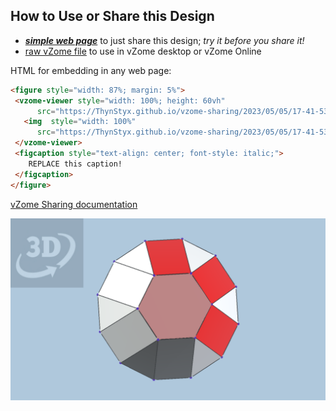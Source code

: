 
## How to Use or Share this Design

 - [***simple web page***](<https://ThynStyx.github.io/vzome-sharing/2023/05/05/17-41-53-Root3-Irregular_Hexagonal_gyrobicupola_spherical_shell/>) to just share this design; *try it before you share it!*
 - [raw vZome file](<https://raw.githubusercontent.com/ThynStyx/vzome-sharing/main/2023/05/05/17-41-53-Root3-Irregular_Hexagonal_gyrobicupola_spherical_shell/Root3-Irregular_Hexagonal_gyrobicupola_spherical_shell.vZome>) to use in vZome desktop or vZome Online
 
 HTML for embedding in any web page:
 ```html
<figure style="width: 87%; margin: 5%">
  <vzome-viewer style="width: 100%; height: 60vh"
       src="https://ThynStyx.github.io/vzome-sharing/2023/05/05/17-41-53-Root3-Irregular_Hexagonal_gyrobicupola_spherical_shell/Root3-Irregular_Hexagonal_gyrobicupola_spherical_shell.vZome" >
    <img  style="width: 100%"
       src="https://ThynStyx.github.io/vzome-sharing/2023/05/05/17-41-53-Root3-Irregular_Hexagonal_gyrobicupola_spherical_shell/Root3-Irregular_Hexagonal_gyrobicupola_spherical_shell.png" >
  </vzome-viewer>
  <figcaption style="text-align: center; font-style: italic;">
     REPLACE this caption!
  </figcaption>
</figure>
 ```

[vZome Sharing documentation](https://vzome.github.io/vzome/sharing.html#how-it-works)

![Image](<Root3-Irregular_Hexagonal_gyrobicupola_spherical_shell.png>)

